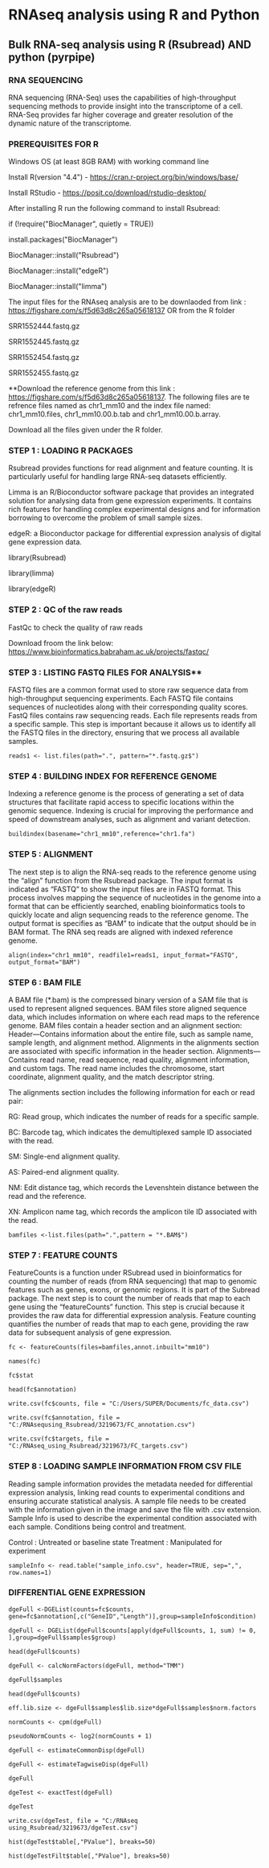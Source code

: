 # RNAseq analysis using R and Python

## Bulk RNA-seq analysis using R (Rsubread) AND python (pyrpipe)

### RNA SEQUENCING

RNA sequencing (RNA-Seq) uses the capabilities of high-throughput sequencing methods to provide insight into the transcriptome of a cell. 
RNA-Seq provides far higher coverage and greater resolution of the dynamic nature of the transcriptome. 

### PREREQUISITES FOR R

Windows OS (at least 8GB RAM) with working command line
 
Install R(version "4.4") - https://cran.r-project.org/bin/windows/base/
 
Install RStudio - https://posit.co/download/rstudio-desktop/
 
After installing R run the following command to install Rsubread:
 
if (!require("BiocManager", quietly = TRUE))
 
install.packages("BiocManager")
 
BiocManager::install("Rsubread")

BiocManager::install("edgeR")

BiocManager::install("limma")

The input files for the RNAseq analysis are to be  downlaoded from link : https://figshare.com/s/f5d63d8c265a05618137 OR from the R folder

SRR1552444.fastq.gz

SRR1552445.fastq.gz

SRR1552454.fastq.gz

SRR1552455.fastq.gz

**Download the reference genome from this link : https://figshare.com/s/f5d63d8c265a05618137. The following files are te refrence files named as chr1_mm10 and the index file named: chr1_mm10.files, chr1_mm10.00.b.tab and chr1_mm10.00.b.array.

Download all the files given under the R folder.

### STEP 1 : LOADING R PACKAGES

Rsubread provides functions for read alignment and feature counting. It is particularly useful for handling large RNA-seq datasets efficiently.

Limma is an R/Bioconductor software package that provides an integrated solution for analysing data from gene expression experiments. It contains rich features for handling complex experimental designs and for information borrowing to overcome the problem of small sample sizes.

edgeR: a Bioconductor package for differential expression analysis of digital gene expression data.

library(Rsubread)

library(limma)

library(edgeR)


### STEP 2 : QC of the raw reads
FastQc to check the quality of raw reads

Download froom the link below: 
https://www.bioinformatics.babraham.ac.uk/projects/fastqc/


### STEP 3 : LISTING FASTQ FILES FOR ANALYSIS**

FASTQ files are a common format used to store raw sequence data from high-throughput sequencing experiments. Each FASTQ file contains sequences of nucleotides along with their corresponding quality scores. 
FastQ files contains raw sequencing reads. Each file represents reads from a specific sample. 
This step is important because it allows us to identify all the FASTQ files in the directory, ensuring that we process all available samples.

```reads1 <- list.files(path=".", pattern="*.fastq.gz$")```

### STEP 4 : BUILDING INDEX FOR REFERENCE GENOME

Indexing a reference genome is the process of generating a set of data structures that facilitate rapid access to specific locations within the genomic sequence. 
 Indexing is crucial for improving the performance and speed of downstream analyses, such as alignment and variant detection.

```buildindex(basename="chr1_mm10",reference="chr1.fa")```

### STEP 5 : ALIGNMENT

The next step is to align the RNA-seq reads to the reference genome using the “align” function from the Rsubread package.
The input format is indicated as “FASTQ” to show the input files are in FASTQ format.
This process involves mapping the sequence of nucleotides in the genome into a format that can be efficiently searched, enabling bioinformatics tools to quickly locate and align sequencing reads to the reference genome.
The output format is specifies as “BAM” to indicate that the output should be in BAM format.
The RNA seq reads are aligned with indexed reference genome.

```align(index="chr1_mm10", readfile1=reads1, input_format="FASTQ", output_format="BAM")```

### STEP 6 : BAM FILE

A BAM file (*.bam) is the compressed binary version of a SAM file that is used to represent aligned sequences.
BAM files store aligned sequence data, which includes information on where each read maps to the reference genome.
BAM files contain a header section and an alignment section:
Header—Contains information about the entire file, such as sample name, sample length, and alignment method. Alignments in the alignments section are associated with specific information in the header section.
Alignments—Contains read name, read sequence, read quality, alignment information, and custom tags. The read name includes the chromosome, start coordinate, alignment quality, and the match descriptor string.

The alignments section includes the following information for each or read pair:

RG: Read group, which indicates the number of reads for a specific sample.

BC: Barcode tag, which indicates the demultiplexed sample ID associated with the read.

SM: Single-end alignment quality.

AS: Paired-end alignment quality.

NM: Edit distance tag, which records the Levenshtein distance between the read and the reference.

XN: Amplicon name tag, which records the amplicon tile ID associated with the read.

```bamfiles <-list.files(path=".",pattern = "*.BAM$")```

### STEP 7 : FEATURE COUNTS

FeatureCounts is a function under RSubread used in bioinformatics for counting the number of reads (from RNA sequencing) that map to genomic features such as genes, exons, or genomic regions. It is part of the Subread package.
The next step is to count the number of reads that map to each gene using the “featureCounts” function.
This step is crucial because it provides the raw data for differential expression analysis. 
Feature counting quantifies the number of reads that map to each gene, providing the raw data for subsequent analysis of gene expression.

```fc <- featureCounts(files=bamfiles,annot.inbuilt="mm10")```

```names(fc)```

```fc$stat```

```head(fc$annotation)```

```write.csv(fc$counts, file = "C:/Users/SUPER/Documents/fc_data.csv")```

```write.csv(fc$annotation, file = "C:/RNAsequsing_Rsubread/3219673/FC_annotation.csv")```

```write.csv(fc$targets, file = "C:/RNAseq_using_Rsubread/3219673/FC_targets.csv")```

### STEP 8 : LOADING SAMPLE INFORMATION FROM CSV FILE

Reading sample information provides the metadata needed for differential expression analysis, linking read counts to experimental conditions and ensuring accurate statistical analysis.
A sample file needs to be created with the information given in the image and save the file with .csv extension.
Sample Info is used to describe the experimental condition associated with each sample. Conditions being control and treatment.

Control : Untreated or baseline state
Treatment : Manipulated for experiment

```sampleInfo <- read.table("sample_info.csv", header=TRUE, sep=",", row.names=1)```

### DIFFERENTIAL GENE EXPRESSION



```dgeFull <-DGEList(counts=fc$counts, gene=fc$annotation[,c("GeneID","Length")],group=sampleInfo$condition)```

```dgeFull <- DGEList(dgeFull$counts[apply(dgeFull$counts, 1, sum) != 0, ],group=dgeFull$samples$group)```
                   
```head(dgeFull$counts)```

```dgeFull <- calcNormFactors(dgeFull, method="TMM")```

```dgeFull$samples```

```head(dgeFull$counts)```

```eff.lib.size <- dgeFull$samples$lib.size*dgeFull$samples$norm.factors```

```normCounts <- cpm(dgeFull)```

```pseudoNormCounts <- log2(normCounts + 1)```

```dgeFull <- estimateCommonDisp(dgeFull)```

```dgeFull <- estimateTagwiseDisp(dgeFull)```

```dgeFull```

```dgeTest <- exactTest(dgeFull)```

```dgeTest```

```write.csv(dgeTest, file = "C:/RNAseq using_Rsubread/3219673/dgeTest.csv")```

```hist(dgeTest$table[,"PValue"], breaks=50)```

```hist(dgeTestFilt$table[,"PValue"], breaks=50)```



